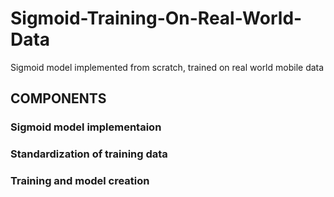# Sigmoid-Training-On-Real-World-Data
Sigmoid model implemented from scratch, trained on real world mobile data 
## COMPONENTS
### Sigmoid model implementaion
### Standardization of training data
### Training and model creation
